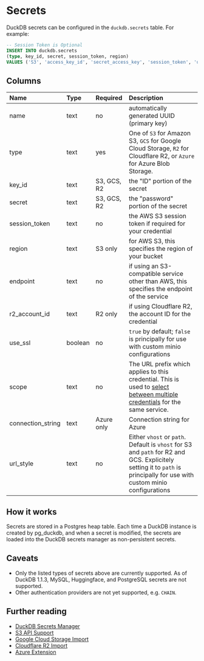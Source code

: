 # Secrets

DuckDB secrets can be configured in the `duckdb.secrets` table. For example:

```sql
-- Session Token is Optional
INSERT INTO duckdb.secrets
(type, key_id, secret, session_token, region)
VALUES ('S3', 'access_key_id', 'secret_access_key', 'session_token', 'us-east-1');
```

## Columns

| Name | Type | Required | Description |
| :--- | :--- | :------- | :---------- |
| name | text | no | automatically generated UUID (primary key) |
| type | text | yes | One of `S3` for Amazon S3, `GCS` for Google Cloud Storage, `R2` for Cloudflare R2, or `Azure` for Azure Blob Storage. |
| key_id | text | S3, GCS, R2 | the "ID" portion of the secret |
| secret | text | S3, GCS, R2 | the "password" portion of the secret |
| session_token | text | no | the AWS S3 session token if required for your credential |
| region | text | S3 only | for AWS S3, this specifies the region of your bucket |
| endpoint | text | no | if using an S3-compatible service other than AWS, this specifies the endpoint of the service |
| r2_account_id | text | R2 only | if using Cloudflare R2, the account ID for the credential |
| use_ssl | boolean | no | `true` by default; `false` is principally for use with custom minio configurations |
| scope | text | no | The URL prefix which applies to this credential. This is used to [select between multiple credentials](scope) for the same service. |
| connection_string | text | Azure only | Connection string for Azure |
| url_style | text | no | Either `vhost` or `path`. Default is `vhost` for S3 and `path` for R2 and GCS. Explicitely setting it to `path` is principally for use with custom minio configurations |

[scope]: https://duckdb.org/docs/configuration/secrets_manager.html#creating-multiple-secrets-for-the-same-service-type

## How it works

Secrets are stored in a Postgres heap table. Each time a DuckDB instance is created by pg_duckdb, and when a secret is modified, the secrets are loaded into the DuckDB secrets manager as non-persistent secrets.

## Caveats

* Only the listed types of secrets above are currently supported. As of DuckDB 1.1.3, MySQL, Huggingface, and PostgreSQL secrets are not supported.
* Other authentication providers are not yet supported, e.g. `CHAIN`.

## Further reading

* [DuckDB Secrets Manager](https://duckdb.org/docs/configuration/secrets_manager.html)
* [S3 API Support](https://duckdb.org/docs/extensions/httpfs/s3api.html)
* [Google Cloud Storage Import](https://duckdb.org/docs/guides/network_cloud_storage/gcs_import.html)
* [Cloudflare R2 Import](https://duckdb.org/docs/guides/network_cloud_storage/cloudflare_r2_import.html)
* [Azure Extension](https://duckdb.org/docs/extensions/azure)
